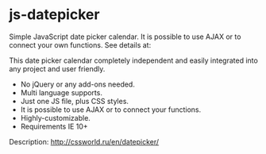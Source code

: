 # js-datepicker
Simple JavaScript date picker calendar. It is possible to use AJAX or to connect your own functions. See details at:

This date picker calendar completely independent and easily integrated into any project and user friendly.

- No jQuery or any add-ons needed.
- Multi language supports.
- Just one JS file, plus CSS styles.
- It is possible to use AJAX or to connect your functions.
- Highly-customizable.
- Requirements IE 10+

Description:
http://cssworld.ru/en/datepicker/
